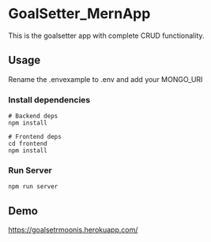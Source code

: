 # GoalSetter_MernApp
This is the goalsetter app with complete CRUD functionality. 
## Usage
Rename the .envexample to .env and add your MONGO_URI
### Install dependencies
```
# Backend deps
npm install

# Frontend deps
cd frontend
npm install
```
### Run Server
```
npm run server
```
## Demo
https://goalsetrmoonis.herokuapp.com/
